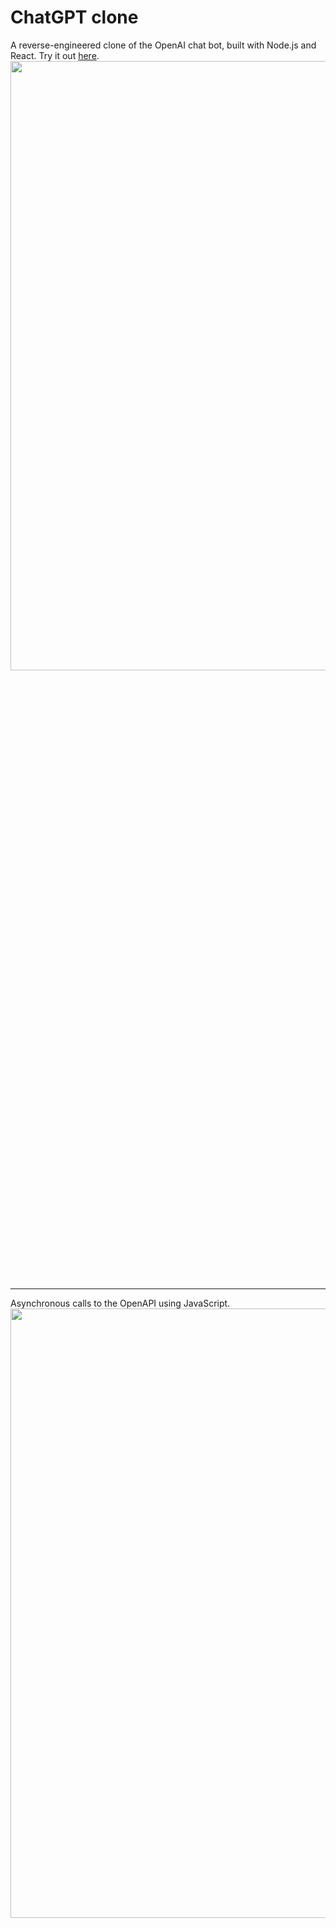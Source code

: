 # ChatGPT clone
A reverse-engineered clone of the OpenAI chat bot, built with Node.js and React. Try it out <a href="https://kbdv.github.io/chagpt-clone/">here</a>.
<br>
<picture>
  <img src="https://github.com/kbdv/chagpt-clone/assets/113033203/85668ff2-0036-4a1c-94fd-dbc6c44553fc" width="824px" height="50%" />
</picture>

---
Asynchronous calls to the OpenAPI using JavaScript.
<br>
<picture>
  <img src="https://github.com/kbdv/chagpt-clone/assets/113033203/e652317d-687e-4eee-8c1a-61d996e43075" width="600px" height="50%" />
</picture>

---
Deployed with Vercel and GitHub pages.
<br>
<picture>
  <img src="https://github.com/kbdv/chagpt-clone/assets/113033203/e13d36fb-0874-4a35-a9cd-a99ea0b14fa1" width="400px" height="50%" />
</picture>




